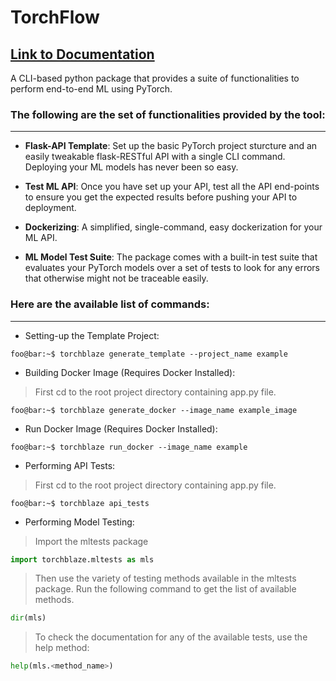 
# TorchFlow 
[Link to Documentation](https://mlh-fellowship.github.io/torchblaze/)
---

A CLI-based python package that provides a suite of functionalities to perform end-to-end ML using PyTorch. 

### The following are the set of functionalities provided by the tool:
---

* __Flask-API Template__: Set up the basic PyTorch project sturcture and an easily tweakable flask-RESTful API with a single CLI command. Deploying your ML models has never been so easy.

* __Test ML API__: Once you have set up your API, test all the API end-points to ensure you get the expected results before pushing your API to deployment.

* __Dockerizing__: A simplified, single-command, easy dockerization for your ML API.  

* __ML Model Test Suite__: The package comes with a built-in test suite that evaluates your PyTorch models over a set of tests to look for any errors that otherwise might not be traceable easily.

### Here are the available list of commands:
---

* Setting-up the Template Project:

```console
foo@bar:~$ torchblaze generate_template --project_name example
```

* Building Docker Image (Requires Docker Installed):
> First cd to the root project directory containing app.py file.

```console
foo@bar:~$ torchblaze generate_docker --image_name example_image
```

* Run Docker Image (Requires Docker Installed):

```console
foo@bar:~$ torchblaze run_docker --image_name example
```

* Performing API Tests:

> First cd to the root project directory containing app.py file.
```console
foo@bar:~$ torchblaze api_tests
```

* Performing Model Testing:


> Import the mltests package
```py
import torchblaze.mltests as mls
```
> Then use the variety of testing methods available in the mltests package. Run the following command to get the list of available methods.
```py
dir(mls)
```
> To check the documentation for any of the available tests, use the help method:
```py
help(mls.<method_name>)
```
